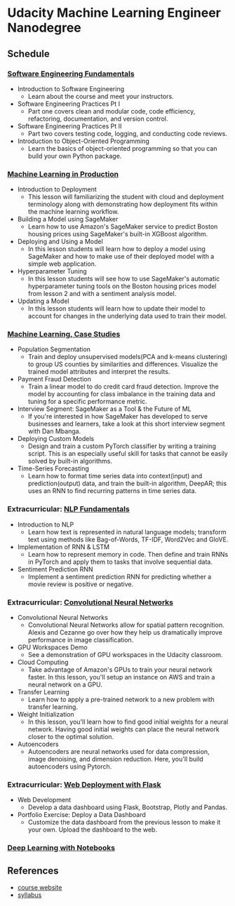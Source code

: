 # Udacity Machine Learning Engineer Nanodegree


## Schedule

### [Software Engineering Fundamentals](software-engineering)

- Introduction to Software Engineering
  - Learn about the course and meet your instructors.
- Software Engineering Practices Pt I
  - Part one covers clean and modular code, code efficiency, refactoring, documentation, and version control.
- Software Engineering Practices Pt II
  - Part two covers testing code, logging, and conducting code reviews.
- Introduction to Object-Oriented Programming
  - Learn the basics of object-oriented programming so that you can build your own Python package.

### [Machine Learning in Production](ml-production)

- Introduction to Deployment
  - This lesson will familiarizing the student with cloud and deployment terminology along with demonstrating how deployment fits within the machine learning workflow.
- Building a Model using SageMaker
  - Learn how to use Amazon's SageMaker service to predict Boston housing prices using SageMaker's built-in XGBoost algorithm.
- Deploying and Using a Model
  - In this lesson students will learn how to deploy a model using SageMaker and how to make use of their deployed model with a simple web application.
- Hyperparameter Tuning
  - In this lesson students will see how to use SageMaker's automatic hyperparameter tuning tools on the Boston housing prices model from lesson 2 and with a sentiment analysis model.
- Updating a Model
  - In this lesson students will learn how to update their model to account for changes in the underlying data used to train their model.

### [Machine Learning, Case Studies](ml-usecases)

- Population Segmentation
  - Train and deploy unsupervised models(PCA and k-means clustering) to group US counties by similarities and differences. Visualize the trained model attributes and interpret the results.
- Payment Fraud Detection
  - Train a linear model to do credit card fraud detection. Improve the model by accounting for class imbalance in the training data and tuning for a specific performance metric.
- Interview Segment: SageMaker as a Tool & the Future of ML
  - If you're interested in how SageMaker has developed to serve businesses and learners, take a look at this short interview segment with Dan Mbanga.
- Deploying Custom Models
  - Design and train a custom PyTorch classifier by writing a training script. This is an especially useful skill for tasks that cannot be easily solved by built-in algorithms.
- Time-Series Forecasting
  - Learn how to format time series data into context(input) and prediction(output) data, and train the built-in algorithm, DeepAR; this uses an RNN to find recurring patterns in time series data.

### Extracurricular: [NLP Fundamentals](deep-learning/nlp)

- Introduction to NLP
  - Learn how text is represented in natural language models; transform text using methods like Bag-of-Words, TF-IDF, Word2Vec and GloVE.
- Implementation of RNN & LSTM
  - Learn how to represent memory in code. Then define and train RNNs in PyTorch and apply them to tasks that involve sequential data.
- Sentiment Prediction RNN
  - Implement a sentiment prediction RNN for predicting whether a movie review is positive or negative.

### Extracurricular: [Convolutional Neural Networks](deep-learning/cnn)

- Convolutional Neural Networks
  - Convolutional Neural Networks allow for spatial pattern recognition. Alexis and Cezanne go over how they help us dramatically improve performance in image classification.
- GPU Workspaces Demo
  - See a demonstration of GPU workspaces in the Udacity classroom.
- Cloud Computing
  - Take advantage of Amazon's GPUs to train your neural network faster. In this lesson, you'll setup an instance on AWS and train a neural network on a GPU.
- Transfer Learning
  - Learn how to apply a pre-trained network to a new problem with transfer learning.
- Weight Initialization
  - In this lesson, you'll learn how to find good initial weights for a neural network. Having good initial weights can place the neural network closer to the optimal solution.
- Autoencoders
  - Autoencoders are neural networks used for data compression, image denoising, and dimension reduction. Here, you'll build autoencoders using Pytorch.

### Extracurricular: [Web Deployment with Flask](web)

- Web Development
  - Develop a data dashboard using Flask, Bootstrap, Plotly and Pandas.
- Portfolio Exercise: Deploy a Data Dashboard
  - Customize the data dashboard from the previous lesson to make it your own. Upload the dashboard to the web.

### [Deep Learning with Notebooks](deep-learning/notebooks)

## References

- [course website](https://www.udacity.com/course/machine-learning-engineer-nanodegree--nd009t)
- [syllabus](syllabus.pdf)

